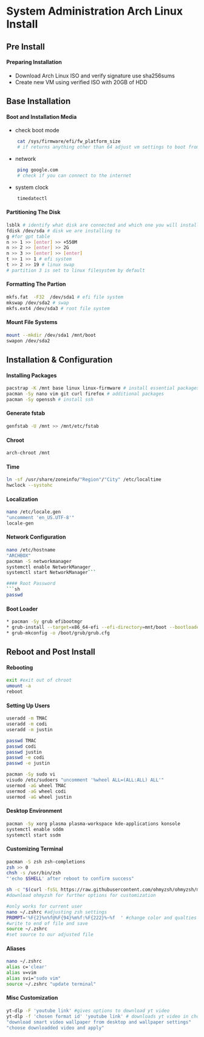 # System Administration Arch Linux Install
## Pre Install
#### Preparing Installation
* Download Arch Linux ISO and verify signature use sha256sums
* Create new VM using verified ISO with 20GB of HDD


## Base Installation
#### Boot and Installation Media 
* check boot mode
```sh
	cat /sys/firmware/efi/fw_platform_size 
	# if returns anything other than 64 adjust vm settings to boot from efi
```
* network
```sh
	ping google.com 
	# check if you can connect to the internet
```
* system clock
```sh
	timedatectl
```

#### Partitioning The Disk
```sh
lsblk # identify what disk are connected and which one you will install on
fdisk /dev/sda # disk we are installing to
g #for gpt table
n >> 1 >> [enter] >> +550M
n >> 2 >> [enter] >> 2G
n >> 3 >> [enter] >> [enter]
t >> 1 >> 1 # efi system
t >> 2 >> 19 # linux swap 
# partition 3 is set to linux filesystem by default
```

#### Formatting The Partion
```sh
mkfs.fat  -F32  /dev/sda1 # efi file system
mkswap /dev/sda2 # swap
mkfs.ext4 /dev/sda3 # root file system
```

#### Mount File Systems
```sh mount /dev/sda3 /mnt
mount --mkdir /dev/sda1 /mnt/boot
swapon /dev/sda2
```


## Installation & Configuration
#### Installing Packages
```sh
pacstrap -K /mnt base linux linux-firmware # install essential packages
pacman -Sy nano vim git curl firefox # additional packages
pacman -Sy openssh # install ssh
```

#### Generate fstab
```sh
genfstab -U /mnt >> /mnt/etc/fstab
```
#### Chroot
```sh
arch-chroot /mnt
```

#### Time
```sh
ln -sf /usr/share/zoneinfo/"Region"/"City" /etc/localtime
hwclock --systohc
```

#### Localization
```sh
nano /etc/locale.gen  
"uncomment 'en_US.UTF-8'"
locale-gen
```

#### Network Configuration
```sh
nano /etc/hostname 
"ARCHBOX"
pacman -S networkmanager
systemctl enable NetworkManager
systemctl start NetworkManager```

#### Root Password
```sh
passwd
```

#### Boot Loader
```sh
* pacman -Sy grub efibootmgr
* grub-install --target=x86_64-efi --efi-directory=mnt/boot --bootloader-id=GRUB
* grub-mkconfig -o /boot/grub/grub.cfg
```

## Reboot and Post Install
#### Rebooting
```sh
exit #exit out of chroot
umount -a
reboot
```

#### Setting Up Users
```sh
useradd -m TMAC
useradd -m codi
useradd -m justin
```

```sh
passwd TMAC
passwd codi
passwd justin
passwd -e codi
passwd -e justin
```

```sh
pacman -Sy sudo vi
visudo /etc/sudoers "uncomment '%wheel ALL=(ALL:ALL) ALL'"
usermod -aG wheel TMAC
usermod -aG wheel codi
usermod -aG wheel justin
```
#### Desktop Environment
```sh
pacman -Sy xorg plasma plasma-workspace kde-applications konsole
systemctl enable sddm 
systemctl start ssdm
```

#### Customizing Terminal
```sh
pacman -S zsh zsh-completions
zsh >> 0
chsh -s /usr/bin/zsh 
"'echo $SHELL' after reboot to confirm success"
```

```sh
sh -c "$(curl -fsSL https://raw.githubusercontent.com/ohmyzsh/ohmyzsh/master/tools/install.sh)" 
#download ohmyzsh for further options for customization
```

```sh
#only works for current user
nano ~/.zshrc #adjusting zsh settings
PROMPT='%F{2}%n%f@%F{94}%m%f:%F{222}%~%f  ' #change color and qualties 
#write to end of file and save
source ~/.zshrc 
#set source to our adjusted file
```

#### Aliases
```sh
nano ~/.zshrc
alias c='clear'
alias v=vim
alias svi="sudo vim"
source ~/.zshrc "update terminal"
```

#### Misc Customization
```sh
yt-dlp -F 'youtube link' #gives options to download yt video
yt-dlp -f 'chosen format id' 'youtube link' # downloads yt video in chosne format
"download smart video wallpaper from desktop and wallpaper settings"
"choose downloadded video and apply"
```